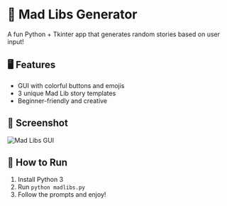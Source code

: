 # 🎉 Mad Libs Generator

A fun Python + Tkinter app that generates random stories based on user input!

## 🖥️ Features

- GUI with colorful buttons and emojis
- 3 unique Mad Lib story templates
- Beginner-friendly and creative

## 📸 Screenshot

![Mad Libs GUI](assets/screenshot.png)

## 🚀 How to Run

1. Install Python 3
2. Run `python madlibs.py`
3. Follow the prompts and enjoy!
